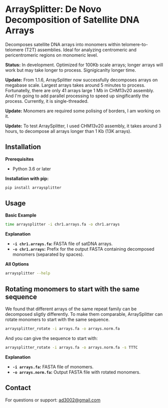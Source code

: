 # ArraySplitter: De Novo Decomposition of Satellite DNA Arrays

Decomposes satellite DNA arrays into monomers within telomere-to-telomere (T2T) assemblies. Ideal for analyzing centromeric and pericentromeric regions on monomeric level.

**Status:** In development. Optimized for 100Kb scale arrays; longer arrays will work but may take longer to process. Signigicanlty longer time.

**Update:** From 1.1.6, ArraySplitter now successfully decomposes arrays on megabase scale. Largest arrays takes around 5 minutes to process. Fortunatelly, there are only 41 arrays large 1 Mb in CHM13v20 assembly. And I'm going to add parallel processing to speed up singificantly the process. Currently, it is single-threaded.

**Update:** Monomers are required some polising of borders, I am working on it.

**Update:** To test ArraySplitter, I used CHM13v20 assembly, it takes around 3 hours, to decompose all arrays longer than 1 Kb (13K arrays).

## Installation

**Prerequisites**

* Python 3.6 or later

**Installation with pip:**

```bash
pip install arraysplitter
```

## Usage

**Basic Example**

```bash
time arraysplitter -i chr1.arrays.fa -o chr1.arrays
```

**Explanation**

* **`-i chr1.arrays.fa`:**  FASTA file of satDNA arrays.
* **`-o chr1.arrays`:** Prefix for the output FASTA containing decomposed monomers (separated by spaces).

**All Options** 

```bash
arraysplitter --help 
```

## Rotating monomers to start with the same sequence

We found that different arrays of the same repeat family can be decomposed sligtly differently. To make them comparable, ArraySplitter can rotate monomers to start with the same sequence. 

```bash
arraysplitter_rotate -i arrays.fa -o arrays.norm.fa
```

And you can give the sequence to start with:

```bash
arraysplitter_rotate -i arrays.fa -o arrays.norm.fa -s TTTC
```

**Explanation**

* **`-i arrays.fa`:**  FASTA file of monomers.
* **`-o arrays.norm.fa`:** Output FASTA file with rotated monomers.

## Contact

For questions or support: ad3002@gmail.com
